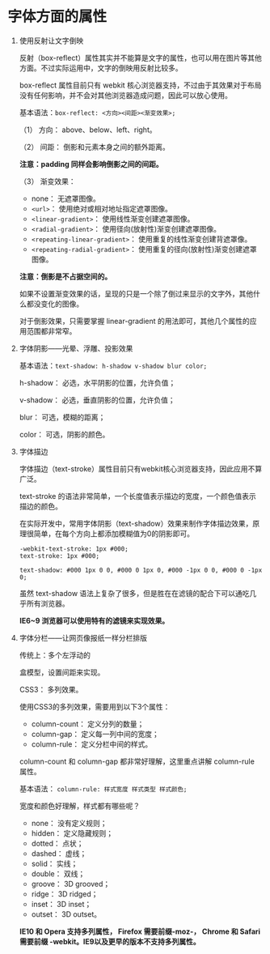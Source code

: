 # 字体方面的属性

1. 使用反射让文字倒映
   
    反射（box-reflect）属性其实并不能算是文字的属性，也可以用在图片等其他方面。不过实际运用中，文字的倒映用反射比较多。

    box-reflect 属性目前只有 webkit 核心浏览器支持，不过由于其效果对于布局没有任何影响，并不会对其他浏览器造成问题，因此可以放心使用。
    
    基本语法：`box-reflect: <方向><间距><渐变效果>;`
    
    （1） 方向： above、below、left、right。
    
    （2） 间距： 倒影和元素本身之间的额外距离。
    
    **注意：padding 同样会影响倒影之间的间距。**
    
    （3） 渐变效果： 
    
    - none： 无遮罩图像。
    - `<url>`： 使用绝对或相对地址指定遮罩图像。
    - `<linear-gradient>`： 使用线性渐变创建遮罩图像。
    - `<radial-gradient>`： 使用径向(放射性)渐变创建遮罩图像。
    - `<repeating-linear-gradient>`： 使用重复的线性渐变创建背遮罩像。
    - `<repeating-radial-gradient>`： 使用重复的径向(放射性)渐变创建遮罩图像。
    
    **注意：倒影是不占据空间的。**
    
    如果不设置渐变效果的话，呈现的只是一个除了倒过来显示的文字外，其他什么都没变化的图像。
    
    对于倒影效果，只需要掌握 linear-gradient 的用法即可，其他几个属性的应用范围都非常窄。

2. 字体阴影——光晕、浮雕、投影效果

    基本语法：`text-shadow: h-shadow v-shadow blur color;`
    
    h-shadow： 必选，水平阴影的位置，允许负值；
    
    v-shadow： 必选，垂直阴影的位置，允许负值；
    
    blur： 可选，模糊的距离；
    
    color： 可选，阴影的颜色。

3. 字体描边

    字体描边（text-stroke）属性目前只有webkit核心浏览器支持，因此应用不算广泛。
    
    text-stroke 的语法非常简单，一个长度值表示描边的宽度，一个颜色值表示描边的颜色。
    
    在实际开发中，常用字体阴影（text-shadow）效果来制作字体描边效果，原理很简单，在每个方向上都添加模糊值为0的阴影即可。
    ```
    -webkit-text-stroke: 1px #000;
    text-stroke: 1px #000;
    
    text-shadow: #000 1px 0 0, #000 0 1px 0, #000 -1px 0 0, #000 0 -1px 0;
    ```
    虽然 text-shadow 语法上复杂了很多，但是胜在在滤镜的配合下可以通吃几乎所有浏览器。
    
    **IE6~9 浏览器可以使用特有的滤镜来实现效果。**

4. 字体分栏——让网页像报纸一样分栏排版

    传统上：多个左浮动的<div>盒模型，设置间距来实现。
    
    CSS3： 多列效果。
    
    使用CSS3的多列效果，需要用到以下3个属性：
    
    - column-count： 定义分列的数量；
    - column-gap： 定义每一列中间的宽度；
    - column-rule： 定义分栏中间的样式。

    column-count 和 column-gap 都非常好理解，这里重点讲解 column-rule 属性。
    
    基本语法： `column-rule: 样式宽度 样式类型 样式颜色;`
    
    宽度和颜色好理解，样式都有哪些呢？
    
    - none： 没有定义规则；
    - hidden： 定义隐藏规则；
    - dotted： 点状；
    - dashed： 虚线；
    - solid： 实线；
    - double： 双线；
    - groove： 3D grooved；
    - ridge： 3D ridged；
    - inset： 3D inset；
    - outset： 3D outset。
    
    **IE10 和 Opera 支持多列属性， Firefox 需要前缀-moz-， Chrome 和 Safari 需要前缀 -webkit。IE9以及更早的版本不支持多列属性。**
